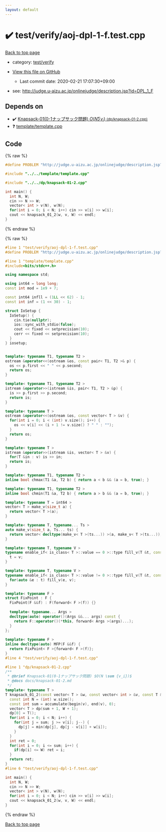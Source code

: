 ```yaml
---
layout: default
---
```


<!-- mathjax config similar to math.stackexchange -->
<script type="text/javascript" async
  src="https://cdnjs.cloudflare.com/ajax/libs/mathjax/2.7.5/MathJax.js?config=TeX-MML-AM_CHTML">
</script>
<script type="text/x-mathjax-config">
  MathJax.Hub.Config({
    TeX: { equationNumbers: { autoNumber: "AMS" }},
    tex2jax: {
      inlineMath: [ ['$','$'] ],
      processEscapes: true
    },
    "HTML-CSS": { matchFontHeight: false },
    displayAlign: "left",
    displayIndent: "2em"
  });
</script>

<script type="text/javascript" src="https://cdnjs.cloudflare.com/ajax/libs/jquery/3.4.1/jquery.min.js"></script>
<script src="https://cdn.jsdelivr.net/npm/jquery-balloon-js@1.1.2/jquery.balloon.min.js" integrity="sha256-ZEYs9VrgAeNuPvs15E39OsyOJaIkXEEt10fzxJ20+2I=" crossorigin="anonymous"></script>
<script type="text/javascript" src="../../../assets/js/copy-button.js"></script>
<link rel="stylesheet" href="../../../assets/css/copy-button.css" />


# :heavy_check_mark: test/verify/aoj-dpl-1-f.test.cpp

<a href="../../../index.html">Back to top page</a>

* category: <a href="../../../index.html#5a4423c79a88aeb6104a40a645f9430c">test/verify</a>
* <a href="{{ site.github.repository_url }}/blob/master/test/verify/aoj-dpl-1-f.test.cpp">View this file on GitHub</a>
    - Last commit date: 2020-02-21 17:07:30+09:00


* see: <a href="http://judge.u-aizu.ac.jp/onlinejudge/description.jsp?id=DPL_1_F">http://judge.u-aizu.ac.jp/onlinejudge/description.jsp?id=DPL_1_F</a>


## Depends on

* :heavy_check_mark: <a href="../../../library/dp/knapsack-01-2.cpp.html">Knapsack-01(0-1ナップサック問題) $O(N \sum {v_i})$ <small>(dp/knapsack-01-2.cpp)</small></a>
* :question: <a href="../../../library/template/template.cpp.html">template/template.cpp</a>


## Code

<a id="unbundled"></a>
{% raw %}
```cpp
#define PROBLEM "http://judge.u-aizu.ac.jp/onlinejudge/description.jsp?id=DPL_1_F"

#include "../../template/template.cpp"

#include "../../dp/knapsack-01-2.cpp"

int main() {
  int N, W;
  cin >> N >> W;
  vector< int > v(N), w(N);
  for(int i = 0; i < N; i++) cin >> v[i] >> w[i];
  cout << knapsack_01_2(w, v, W) << endl;
}

```
{% endraw %}

<a id="bundled"></a>
{% raw %}
```cpp
#line 1 "test/verify/aoj-dpl-1-f.test.cpp"
#define PROBLEM "http://judge.u-aizu.ac.jp/onlinejudge/description.jsp?id=DPL_1_F"

#line 1 "template/template.cpp"
#include<bits/stdc++.h>

using namespace std;

using int64 = long long;
const int mod = 1e9 + 7;

const int64 infll = (1LL << 62) - 1;
const int inf = (1 << 30) - 1;

struct IoSetup {
  IoSetup() {
    cin.tie(nullptr);
    ios::sync_with_stdio(false);
    cout << fixed << setprecision(10);
    cerr << fixed << setprecision(10);
  }
} iosetup;


template< typename T1, typename T2 >
ostream &operator<<(ostream &os, const pair< T1, T2 >& p) {
  os << p.first << " " << p.second;
  return os;
}

template< typename T1, typename T2 >
istream &operator>>(istream &is, pair< T1, T2 > &p) {
  is >> p.first >> p.second;
  return is;
}

template< typename T >
ostream &operator<<(ostream &os, const vector< T > &v) {
  for(int i = 0; i < (int) v.size(); i++) {
    os << v[i] << (i + 1 != v.size() ? " " : "");
  }
  return os;
}

template< typename T >
istream &operator>>(istream &is, vector< T > &v) {
  for(T &in : v) is >> in;
  return is;
}

template< typename T1, typename T2 >
inline bool chmax(T1 &a, T2 b) { return a < b && (a = b, true); }

template< typename T1, typename T2 >
inline bool chmin(T1 &a, T2 b) { return a > b && (a = b, true); }

template< typename T = int64 >
vector< T > make_v(size_t a) {
  return vector< T >(a);
}

template< typename T, typename... Ts >
auto make_v(size_t a, Ts... ts) {
  return vector< decltype(make_v< T >(ts...)) >(a, make_v< T >(ts...));
}

template< typename T, typename V >
typename enable_if< is_class< T >::value == 0 >::type fill_v(T &t, const V &v) {
  t = v;
}

template< typename T, typename V >
typename enable_if< is_class< T >::value != 0 >::type fill_v(T &t, const V &v) {
  for(auto &e : t) fill_v(e, v);
}

template< typename F >
struct FixPoint : F {
  FixPoint(F &&f) : F(forward< F >(f)) {}
 
  template< typename... Args >
  decltype(auto) operator()(Args &&... args) const {
    return F::operator()(*this, forward< Args >(args)...);
  }
};
 
template< typename F >
inline decltype(auto) MFP(F &&f) {
  return FixPoint< F >{forward< F >(f)};
}
#line 4 "test/verify/aoj-dpl-1-f.test.cpp"

#line 1 "dp/knapsack-01-2.cpp"
/**
 * @brief Knapsack-01(0-1ナップサック問題) $O(N \sum {v_i})$
 * @docs docs/knapsack-01-2.md
 */
template< typename T >
T knapsack_01_2(const vector< T > &w, const vector< int > &v, const T &W) {
  const int N = (int) w.size();
  const int sum = accumulate(begin(v), end(v), 0);
  vector< T > dp(sum + 1, W + 1);
  dp[0] = T();
  for(int i = 0; i < N; i++) {
    for(int j = sum; j >= v[i]; j--) {
      dp[j] = min(dp[j], dp[j - v[i]] + w[i]);
    }
  }
  int ret = 0;
  for(int i = 0; i <= sum; i++) {
    if(dp[i] <= W) ret = i;
  }
  return ret;
}
#line 6 "test/verify/aoj-dpl-1-f.test.cpp"

int main() {
  int N, W;
  cin >> N >> W;
  vector< int > v(N), w(N);
  for(int i = 0; i < N; i++) cin >> v[i] >> w[i];
  cout << knapsack_01_2(w, v, W) << endl;
}

```
{% endraw %}

<a href="../../../index.html">Back to top page</a>


